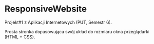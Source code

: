 # ResponsiveWebsite
Projekt#1 z Aplikacji Internetowych (PUT, Semestr 6).

Prosta stronka dopasowująca swój układ do rozmiaru okna przeglądarki (HTML + CSS).
